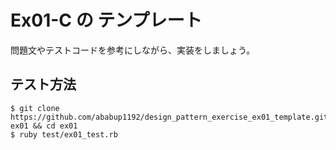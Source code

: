 # Ex01-C の テンプレート

問題文やテストコードを参考にしながら、実装をしましょう。

## テスト方法

```
$ git clone https://github.com/ababup1192/design_pattern_exercise_ex01_template.git ex01 && cd ex01
$ ruby test/ex01_test.rb
```
